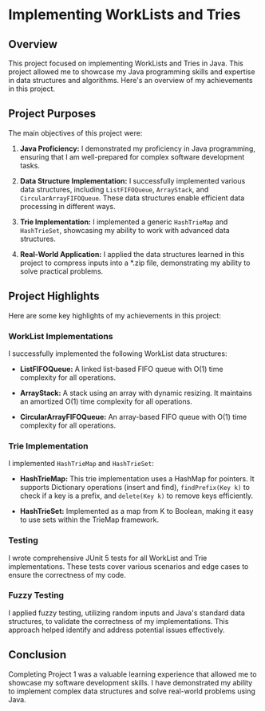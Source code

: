 # Implementing WorkLists and Tries

## Overview
This project focused on implementing WorkLists and Tries in Java. This project allowed me to showcase my Java programming skills and expertise in data structures and algorithms. Here's an overview of my achievements in this project.

## Project Purposes
The main objectives of this project were:

1. **Java Proficiency:** I demonstrated my proficiency in Java programming, ensuring that I am well-prepared for complex software development tasks.

2. **Data Structure Implementation:** I successfully implemented various data structures, including `ListFIFOQueue`, `ArrayStack`, and `CircularArrayFIFOQueue`. These data structures enable efficient data processing in different ways.

3. **Trie Implementation:** I implemented a generic `HashTrieMap` and `HashTrieSet`, showcasing my ability to work with advanced data structures.

4. **Real-World Application:** I applied the data structures learned in this project to compress inputs into a *.zip file, demonstrating my ability to solve practical problems.

## Project Highlights
Here are some key highlights of my achievements in this project:

### WorkList Implementations
I successfully implemented the following WorkList data structures:

- **ListFIFOQueue:** A linked list-based FIFO queue with O(1) time complexity for all operations.

- **ArrayStack:** A stack using an array with dynamic resizing. It maintains an amortized O(1) time complexity for all operations.

- **CircularArrayFIFOQueue:** An array-based FIFO queue with O(1) time complexity for all operations.

### Trie Implementation
I implemented `HashTrieMap` and `HashTrieSet`:

- **HashTrieMap:** This trie implementation uses a HashMap for pointers. It supports Dictionary operations (insert and find), `findPrefix(Key k)` to check if a key is a prefix, and `delete(Key k)` to remove keys efficiently.

- **HashTrieSet:** Implemented as a map from K to Boolean, making it easy to use sets within the TrieMap framework.

### Testing
I wrote comprehensive JUnit 5 tests for all WorkList and Trie implementations. These tests cover various scenarios and edge cases to ensure the correctness of my code.

### Fuzzy Testing
I applied fuzzy testing, utilizing random inputs and Java's standard data structures, to validate the correctness of my implementations. This approach helped identify and address potential issues effectively.

## Conclusion
Completing Project 1 was a valuable learning experience that allowed me to showcase my software development skills. I have demonstrated my ability to implement complex data structures and solve real-world problems using Java.
